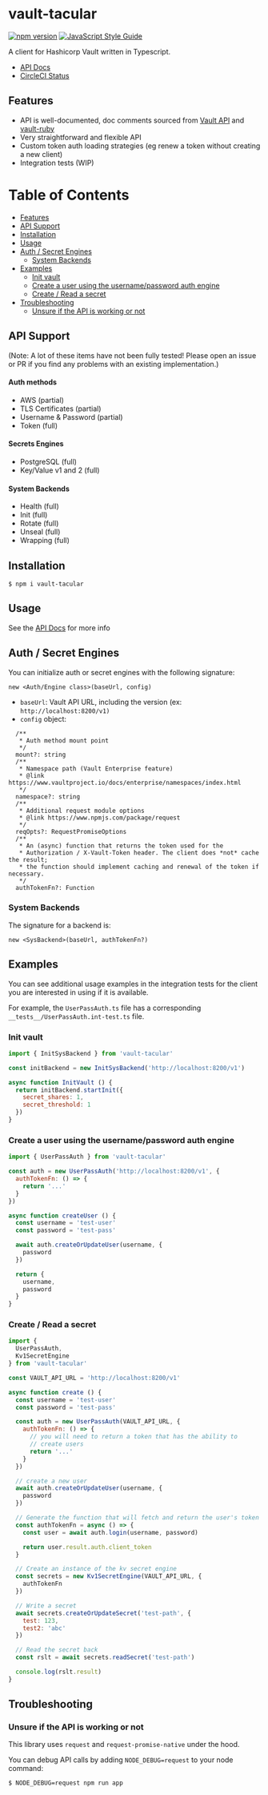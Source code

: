 # vault-tacular

[![npm version](https://badge.fury.io/js/vault-tacular.svg)](https://badge.fury.io/js/vault-tacular) [![JavaScript Style Guide](https://img.shields.io/badge/code_style-standard-brightgreen.svg)](https://standardjs.com)

A client for Hashicorp Vault written in Typescript.

- [API Docs](api-docs)
- [CircleCI Status](https://circleci.com/gh/theogravity/vault-tacular)

## Features

- API is well-documented, doc comments sourced from
  [Vault API](https://www.vaultproject.io/api) and
  [vault-ruby](https://github.com/hashicorp/vault-ruby)
- Very straightforward and flexible API
- Custom token auth loading strategies (eg renew a token without
  creating a new client)
- Integration tests (WIP)

[TOC]: #

# Table of Contents
- [Features](#features)
- [API Support](#api-support)
- [Installation](#installation)
- [Usage](#usage)
- [Auth / Secret Engines](#auth--secret-engines)
    - [System Backends](#system-backends)
- [Examples](#examples)
    - [Init vault](#init-vault)
    - [Create a user using the username/password auth engine](#create-a-user-using-the-usernamepassword-auth-engine)
    - [Create / Read a secret](#create--read-a-secret)
- [Troubleshooting](#troubleshooting)
    - [Unsure if the API is working or not](#unsure-if-the-api-is-working-or-not)


## API Support

(Note: A lot of these items have not been fully tested! Please open an
issue or PR if you find any problems with an existing implementation.)

#### Auth methods

- AWS (partial)
- TLS Certificates (partial)
- Username & Password (partial)
- Token (full)

#### Secrets Engines

- PostgreSQL (full)
- Key/Value v1 and 2 (full)

#### System Backends

- Health (full)
- Init (full)
- Rotate (full)
- Unseal (full)
- Wrapping (full)

## Installation

`$ npm i vault-tacular`

## Usage

See the [API Docs](api-docs/) for more info

## Auth / Secret Engines

You can initialize auth or secret engines with the following signature:

`new <Auth/Engine class>(baseUrl, config)`

- `baseUrl`: Vault API URL, including the version (ex:
  `http://localhost:8200/v1)`
- `config` object:

```
  /**
   * Auth method mount point
   */
  mount?: string
  /**
   * Namespace path (Vault Enterprise feature)
   * @link https://www.vaultproject.io/docs/enterprise/namespaces/index.html
   */
  namespace?: string
  /**
   * Additional request module options
   * @link https://www.npmjs.com/package/request
   */
  reqOpts?: RequestPromiseOptions
  /**
   * An (async) function that returns the token used for the
   * Authorization / X-Vault-Token header. The client does *not* cache the result;
   * the function should implement caching and renewal of the token if necessary.
   */
  authTokenFn?: Function
```

### System Backends

The signature for a backend is:

`new <SysBackend>(baseUrl, authTokenFn?)`

## Examples

You can see additional usage examples in the integration tests for the
client you are interested in using if it is available.

For example, the `UserPassAuth.ts` file has a corresponding
`__tests__/UserPassAuth.int-test.ts` file.

### Init vault

```javascript
import { InitSysBackend } from 'vault-tacular'

const initBackend = new InitSysBackend('http://localhost:8200/v1')

async function InitVault () {
  return initBackend.startInit({
    secret_shares: 1,
    secret_threshold: 1
  })
}
```

### Create a user using the username/password auth engine

```javascript
import { UserPassAuth } from 'vault-tacular'

const auth = new UserPassAuth('http://localhost:8200/v1', {
  authTokenFn: () => {
    return '...'
  }
})

async function createUser () {
  const username = 'test-user'
  const password = 'test-pass'

  await auth.createOrUpdateUser(username, {
    password
  })

  return {
    username,
    password
  }
}
```

### Create / Read a secret

```javascript
import {
  UserPassAuth,
  Kv1SecretEngine
} from 'vault-tacular'

const VAULT_API_URL = 'http://localhost:8200/v1'

async function create () {
  const username = 'test-user'
  const password = 'test-pass'

  const auth = new UserPassAuth(VAULT_API_URL, {
    authTokenFn: () => {
      // you will need to return a token that has the ability to
      // create users
      return '...'
    }
  })

  // create a new user
  await auth.createOrUpdateUser(username, {
    password
  })

  // Generate the function that will fetch and return the user's token
  const authTokenFn = async () => {
    const user = await auth.login(username, password)

    return user.result.auth.client_token
  }

  // Create an instance of the kv secret engine
  const secrets = new Kv1SecretEngine(VAULT_API_URL, {
    authTokenFn
  })

  // Write a secret
  await secrets.createOrUpdateSecret('test-path', {
    test: 123,
    test2: 'abc'
  })

  // Read the secret back
  const rslt = await secrets.readSecret('test-path')

  console.log(rslt.result)
}
```

## Troubleshooting

### Unsure if the API is working or not

This library uses `request` and `request-promise-native` under the hood.

You can debug API calls by adding `NODE_DEBUG=request` to your
node command:

`$ NODE_DEBUG=request npm run app`
